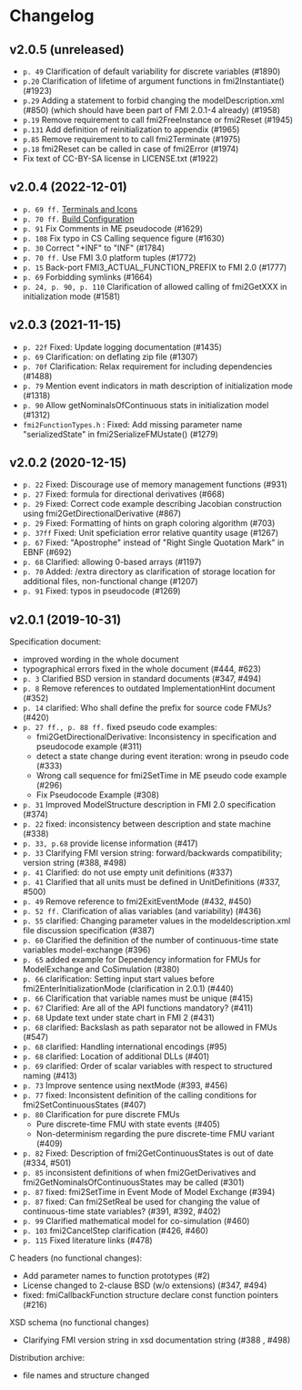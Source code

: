 # Changelog

## v2.0.5 (unreleased)

* `p. 49` Clarification of default variability for discrete variables (#1890)
* `p.20` Clarification of lifetime of argument functions in fmi2Instantiate() (#1923)
* `p.29` Adding a statement to forbid changing the modelDescription.xml (#850) (which should have been part of FMI 2.0.1-4 already) (#1958)
* `p.19` Remove requirement to call fmi2FreeInstance or fmi2Reset (#1945)
* `p.131` Add definition of reinitialization to appendix (#1965)
* `p.85` Remove requirement to to call fmi2Terminate (#1975)
* `p.18` fmi2Reset can be called in case of fmi2Error (#1974)
* Fix text of CC-BY-SA license in LICENSE.txt (#1922)

## v2.0.4 (2022-12-01)

* `p. 69 ff.` [Terminals and Icons](https://fmi-standard.org/docs/3.0/#fmiTerminalsAndIcons)
* `p. 70 ff.` [Build Configuration](https://fmi-standard.org/docs/3.0/#BuildConfiguration)
* `p. 91` Fix Comments in ME pseudocode (#1629)
* `p. 108` Fix typo in CS Calling sequence figure (#1630) 
* `p. 30` Correct "+INF" to "INF" (#1784)  
* `p. 70 ff.` Use FMI 3.0 platform tuples (#1772) 
* `p. 15` Back-port FMI3_ACTUAL_FUNCTION_PREFIX to FMI 2.0 (#1777) 
* `p. 69` Forbidding symlinks (#1664) 
* `p. 24, p. 90, p. 110` Clarification of  allowed calling of fmi2GetXXX in initialization mode (#1581)

## v2.0.3 (2021-11-15)

* `p. 22f` Fixed: Update logging documentation (#1435)
* `p. 69` Clarification: on deflating zip file (#1307)
* `p. 70f` Clarification: Relax requirement for including dependencies (#1488)
* `p. 79` Mention event indicators in math description of initialization mode (#1318)
* `p. 90`  Allow getNominalsOfContinuous stats in initialization model (#1312)
* `fmi2FunctionTypes.h` : Fixed: Add missing parameter name "serializedState" in fmi2SerializeFMUstate() (#1279)

## v2.0.2 (2020-12-15)

* `p. 22` Fixed: Discourage use of memory management functions (#931)
* `p. 27` Fixed: formula for directional derivatives (#668)
* `p. 29` Fixed: Correct code example describing Jacobian construction using fmi2GetDirectionalDerivative (#867)
* `p. 29` Fixed: Formatting of hints on graph coloring algorithm  (#703)
* `p. 37ff` Fixed: Unit speficiation error relative quantity usage (#1267)
* `p. 67` Fixed: "Apostrophe" instead of "Right Single Quotation Mark" in EBNF (#692)
* `p. 68` Clarified: allowing 0-based arrays (#1197)
* `p. 70` Added: /extra directory as clarification of storage location for additional files, non-functional change (#1207)
* `p. 91` Fixed: typos in pseudocode (#1269)

## v2.0.1 (2019-10-31)

Specification document:

* improved wording in the whole document
* typographical errors fixed in the whole document (#444, #623)
* `p. 3` Clarified BSD version in standard documents (#347, #494)
* `p. 8` Remove references to outdated ImplementationHint document (#352)
* `p. 14` clarified:  Who shall define the prefix for source code FMUs? (#420)
* `p. 27 ff., p. 88 ff.` fixed pseudo code examples:
  * fmi2GetDirectionalDerivative: Inconsistency in specification and pseudocode example (#311)
  * detect a state change during event iteration: wrong in pseudo code  (#333)
  *  Wrong call sequence for fmi2SetTime in ME pseudo code example (#296)
  *  Fix Pseudocode Example (#308)
* `p. 31` Improved ModelStructure description in FMI 2.0 specification (#374)
* `p. 22` fixed: inconsistency between description and state machine (#338)
* `p. 33, p.68` provide license information (#417)
* `p. 33` Clarifying FMI version string: forward/backwards compatibility; version string (#388, #498)
* `p. 41` Clarified: do not use empty unit definitions (#337)
* `p. 41` Clarified that all units must be defined in UnitDefinitions (#337, #500)
* `p. 49` Remove reference to fmi2ExitEventMode  (#432, #450)
* `p. 52 ff.` Clarification of alias variables (and variability) (#436)
* `p. 55` clarified: Changing parameter values in the modeldescription.xml file discussion specification (#387)
* `p. 60`  Clarified the definition of the number of continuous-time state variables model-exchange (#396)
* `p. 65` added example for Dependency information for FMUs for ModelExchange and CoSimulation (#380)
* `p. 66` clarification:  Setting input start values before fmi2EnterInitializationMode (clarification in 2.0.1) (#440)
* `p. 66` Clarification that variable names must be unique  (#415)
* `p. 67` Clarified:  Are all of the API functions mandatory? (#411)
* `p. 68` Update text under state chart in FMI 2 (#431)
* `p. 68` clarified: Backslash as path separator not be allowed in FMUs (#547)
* `p. 68` clarified:  Handling international encodings (#95)
* `p. 68` clarified: Location of additional DLLs (#401)
* `p. 69` clarified: Order of scalar variables with respect to structured naming (#413)
* `p. 73` Improve sentence using nextMode (#393, #456)
* `p. 77` fixed: Inconsistent definition of the calling conditions for fmi2SetContinuousStates (#407)
* `p. 80` Clarification for pure discrete FMUs
  * Pure discrete-time FMU with state events (#405)
  * Non-determinism regarding the pure discrete-time FMU variant (#409)
* `p. 82` Fixed:  Description of fmi2GetContinuousStates is out of date (#334, #501)
* `p. 85` inconsistent definitions of when fmi2GetDerivatives and fmi2GetNominalsOfContinuousStates may be called (#301)
* `p. 87` fixed: fmi2SetTime in Event Mode of Model Exchange (#394)
* `p. 87` fixed: Can fmi2SetReal be used for changing the value of continuous-time state variables? (#391, #392, #402)
* `p. 99` Clarified mathematical model for co-simulation (#460)
* `p. 103` fmi2CancelStep clarification (#426, #460)
* `p. 115` Fixed literature links (#478)

C headers (no functional changes):

* Add parameter names to function prototypes (#2)
* License changed to 2-clause BSD (w/o extensions) (#347, #494)
* fixed: fmiCallbackFunction structure declare const function pointers (#216)

XSD schema (no functional changes)

* Clarifying FMI version string in xsd documentation string (#388 , #498)

Distribution archive:

* file names and structure changed
